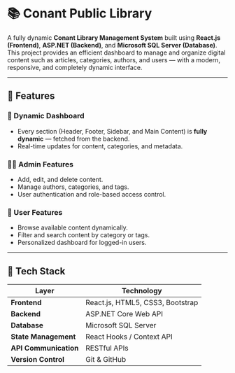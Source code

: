 # 📚 Conant Public Library

A fully dynamic **Conant Library Management System** built using **React.js (Frontend)**, **ASP.NET (Backend)**, and **Microsoft SQL Server (Database)**.  
This project provides an efficient dashboard to manage and organize digital content such as articles, categories, authors, and users — with a modern, responsive, and completely dynamic interface.

---

## 🚀 Features

### 🧩 Dynamic Dashboard
- Every section (Header, Footer, Sidebar, and Main Content) is **fully dynamic** — fetched from the backend.
- Real-time updates for content, categories, and metadata.

### 🧑‍💼 Admin Features
- Add, edit, and delete content.
- Manage authors, categories, and tags.
- User authentication and role-based access control.

### 📖 User Features
- Browse available content dynamically.
- Filter and search content by category or tags.
- Personalized dashboard for logged-in users.

---

## 🧠 Tech Stack

| Layer | Technology |
|-------|-------------|
| **Frontend** | React.js, HTML5, CSS3, Bootstrap |
| **Backend** | ASP.NET Core Web API |
| **Database** | Microsoft SQL Server |
| **State Management** | React Hooks / Context API |
| **API Communication** | RESTful APIs |
| **Version Control** | Git & GitHub |
